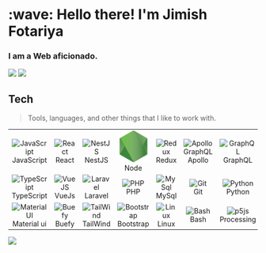 <h1 id="jimishf-title">:wave: Hello there! I'm Jimish Fotariya</h1>
<h3>I am a Web aficionado.</h3>

<img height="200" src="https://github-readme-stats.vercel.app/api?username=jimishf&show_icons=true&theme=gotham&count_private=true&include_all_commits=true" /> <img  height="200" src="https://github-readme-stats.vercel.app/api/top-langs/?username=jimishf&theme=gotham&layout=compact&count_private=true&include_all_commits=true&show_icons=true" />

<h2 id="jimishf-tech">Tech</h2>

> Tools, languages, and other things that I like to work with.
<table>
  <tr>
    <td align="center">
      <img
        src="https://upload.wikimedia.org/wikipedia/commons/thumb/9/99/Unofficial_JavaScript_logo_2.svg/1024px-Unofficial_JavaScript_logo_2.svg.png"
        width="64"
        alt="JavaScript"
      />
      <br />JavaScript
    </td>
    <td align="center">
      <img
        src="https://brandlogos.net/wp-content/uploads/2020/09/react-logo.png"
        width="64"
        alt="React"
      />
      <br />React
    </td>
    <td align="center">
      <img
        src="https://d33wubrfki0l68.cloudfront.net/e937e774cbbe23635999615ad5d7732decad182a/26072/logo-small.ede75a6b.svg"
        width="64"
        alt="NestJS"
      />
      <br />NestJS
    </td>
    <td align="center">
      <img
        src="https://raw.githubusercontent.com/github/explore/80688e429a7d4ef2fca1e82350fe8e3517d3494d/topics/nodejs/nodejs.png"
        width="64"
        alt="Node JS"
      />
      <br />Node
    </td>
    <td align="center">
      <img
        src="https://cdn.worldvectorlogo.com/logos/redux.svg"
        width="64"
        alt="Redux"
      />
      <br />Redux
    </td>
    <td align="center">
      <img
        src="https://logowiki.net/uploads/logo/a/apollo-graphql-compact.svg"
        width="64"
        alt="Apollo GraphQL"
      />
      <br />Apollo
    </td>
    <td align="center">
      <img
        src="https://upload.wikimedia.org/wikipedia/commons/thumb/1/17/GraphQL_Logo.svg/2048px-GraphQL_Logo.svg.png"
        width="64"
        alt="GraphQL"
      />
      <br />GraphQL
    </td>
    <td align="center">
      <img
        src="https://www.docker.com/wp-content/uploads/2022/03/vertical-logo-monochromatic.png"
        width="64"
        style="object-fit: contain"
        alt="Docker"
        style="object-fit: contain"
      />
      <br />Docker
    </td>
    <td align="center">
      <img
        src="https://img.icons8.com/?size=128&id=t2x6DtCn5Zzx&format=png"
        alt="Nginx"
        width="64"
      />
      <br />Nginx
    </td>
  </tr>

  <tr>
    <td align="center">
      <img
        src="https://upload.wikimedia.org/wikipedia/commons/thumb/4/4c/Typescript_logo_2020.svg/1200px-Typescript_logo_2020.svg.png"
        width="64"
        alt="TypeScript"
      />
      <br />TypeScript
    </td>
    <td align="center">
      <img
        src="https://upload.wikimedia.org/wikipedia/commons/9/95/Vue.js_Logo_2.svg"
        width="64"
        alt="VueJS"
      />
      <br />VueJs
    </td>
    <td align="center">
      <img
        src="https://upload.wikimedia.org/wikipedia/commons/9/9a/Laravel.svg"
        width="64"
        alt="Laravel"
      />
      <br />Laravel
    </td>
    <td align="center">
      <img
        src="https://i.ibb.co/LzmYpDX/146-1466902-php-logo-png-transparent-php-logo-png-png-removebg-preview.png"
        width="64"
        alt="PHP"
      />
      <br />PHP
    </td>
    <td align="center">
      <img
        src="https://upload.wikimedia.org/wikipedia/en/d/dd/MySQL_logo.svg"
        width="64"
        alt="MySql"
      />
      <br />MySql
    </td>
    <td align="center">
      <img
        src="https://upload.wikimedia.org/wikipedia/commons/thumb/3/3f/Git_icon.svg/1200px-Git_icon.svg.png"
        width="64"
        alt="Git"
      />
      <br />Git
    </td>
    <td align="center">
      <img
        src="https://upload.wikimedia.org/wikipedia/commons/thumb/c/c3/Python-logo-notext.svg/1200px-Python-logo-notext.svg.png"
        width="64"
        alt="Python"
      />
      <br />Python
    </td>
    <td align="center">
      <img
        src="https://iconape.com/wp-content/png_logo_vector/cib-flask.png"
        width="64"
        alt="Flask"
      />
      <br />Flask
    </td>
    <td align="center">
      <img
        src="https://i.ibb.co/QXHcMvM/58481021cef1014c0b5e494b.png"
        width="64"
        alt="Mongo DB"
      />
      <br />MongoDB
    </td>
  </tr>
  <tr>
    <td align="center">
      <img
        src="https://media.zeemly.com/zeemly/product/material-ui.png"
        width="64"
        alt="Material UI"
      />
      <br />Material ui
    </td>
    <td align="center">
      <img
        src="https://buefy.org/static/img/buefy.1d65c18.png"
        width="64"
        style="object-fit: contain"
        alt="Buefy"
      />
      <br />Buefy
    </td>
    <td align="center">
      <img
        src="https://www.vectorlogo.zone/logos/tailwindcss/tailwindcss-icon.svg"
        width="64"
        alt="TailWind"
      />
      <br />TailWind
    </td>
    <td align="center">
      <img
        src="https://cdn.worldvectorlogo.com/logos/bootstrap-4.svg"
        width="64"
        alt="Bootstrap"
      />
      <br />Bootstrap
    </td>
    <td align="center">
      <img
        src="https://camo.githubusercontent.com/d7574156c7a1844d3c2907bae0e76254cca759290c08e08a6ef2bd7543c8c0ca/68747470733a2f2f692e6962622e636f2f737331374b47302f63376238313133323437666563643833626439623565643562643366333464352d72656d6f766562672d707265766965772e706e67"
        width="64"
        alt="Linux"
      />
      <br />Linux
    </td>
    <td align="center">
      <img
        src="https://bashlogo.com/img/symbol/png/full_colored_dark.png"
        width="64"
        alt="Bash"
      />
      <br />Bash
    </td>
    <td align="center">
      <img
        src="https://p5js.org/assets/img/p5js.svg"
        width="45"
        height="45"
        style="object-fit: contain"
        alt="p5js"
      />
      <br />Processing
    </td>
    <td align="center">
      <img
        src="https://4.bp.blogspot.com/-rtNRVM3aIvI/XJX_U07Z-II/AAAAAAAAJXY/YpdOo490FTgdKOxM4qDG-2-EzcNFAWkKACK4BGAYYCw/s1600/logo%2Bfirebase%2Bicon.png"
        width="64"
        alt="Firebase"
      />
      <br />Firebase
    </td>
    <td align="center">
      <img
        src="https://upload.wikimedia.org/wikipedia/commons/9/93/Amazon_Web_Services_Logo.svg"
        width="64"
        alt="AWS"
      />
      <br />AWS
    </td>
  </tr>
</table>



[linkedin]: https://www.linkedin.com/in/JimishFotariya "LinkedIn"

[twitter]: https://twitter.com/JimishFotariya "Twitter"

[stackoverflow]: https://stackoverflow.com/users/3599251/jimish-fotariya/ "StackOverflow"


<img src="https://github-readme-activity-graph.vercel.app/graph?username=jimishf&theme=gotham&border_radius=100" />

